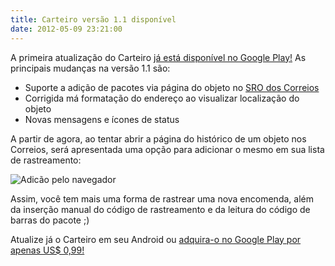 ```yaml
---
title: Carteiro versão 1.1 disponível
date: 2012-05-09 23:21:00
---
```


A primeira atualização do Carteiro [já está disponível no Google Play!](https://play.google.com/store/apps/details?id=com.rbardini.carteiro) As principais mudanças na versão 1.1 são:

* Suporte a adição de pacotes via página do objeto no [SRO dos Correios](http://www.correios.com.br/servicos/rastreamento/rastreamento.cfm)
* Corrigida má formatação do endereço ao visualizar localização do objeto
* Novas mensagens e ícones de status

A partir de agora, ao tentar abrir a página do histórico de um objeto nos Correios, será apresentada uma opção para adicionar o mesmo em sua lista de rastreamento:

![Adicão pelo navegador](/img/add-via-websro.png)

Assim, você tem mais uma forma de rastrear uma nova encomenda, além da inserção manual do código de rastreamento e da leitura do código de barras do pacote ;)

Atualize já o Carteiro em seu Android ou [adquira-o no Google Play por apenas US$ 0,99!](https://play.google.com/store/apps/details?id=com.rbardini.carteiro)
